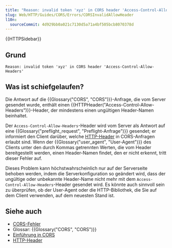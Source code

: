 ```yaml
---
title: "Reason: invalid token 'xyz' in CORS header 'Access-Control-Allow-Headers'"
slug: Web/HTTP/Guides/CORS/Errors/CORSInvalidAllowHeader
l10n:
  sourceCommit: 4d929bb0a021c7130d5a71a4bf505bcb8070378d
---
```


{{HTTPSidebar}}

## Grund

```plain
Reason: invalid token 'xyz' in CORS header 'Access-Control-Allow-Headers'
```

## Was ist schiefgelaufen?

Die Antwort auf die {{Glossary("CORS", "CORS")}}-Anfrage, die vom Server gesendet wurde, enthält einen {{HTTPHeader("Access-Control-Allow-Headers")}}-Header, der mindestens einen ungültigen Header-Namen beinhaltet.

Der `Access-Control-Allow-Headers`-Header wird vom Server als Antwort auf eine {{Glossary("preflight_request", "Preflight-Anfrage")}} gesendet; er informiert den Client darüber, welche [HTTP-Header](/de/docs/Web/HTTP/Reference/Headers) in CORS-Anfragen erlaubt sind. Wenn der {{Glossary("user_agent", "User-Agent")}} des Clients unter den durch Kommas getrennten Werten, die vom Header bereitgestellt werden, einen Header-Namen findet, den er nicht erkennt, tritt dieser Fehler auf.

Dieses Problem kann höchstwahrscheinlich nur auf der Serverseite behoben werden, indem die Serverkonfiguration so geändert wird, dass der ungültige oder unbekannte Header-Name nicht mehr mit dem `Access-Control-Allow-Headers`-Header gesendet wird. Es könnte auch sinnvoll sein zu überprüfen, ob der User-Agent oder die HTTP-Bibliothek, die Sie auf dem Client verwenden, auf dem neuesten Stand ist.

## Siehe auch

- [CORS-Fehler](/de/docs/Web/HTTP/Guides/CORS/Errors)
- Glossar: {{Glossary("CORS", "CORS")}}
- [Einführung in CORS](/de/docs/Web/HTTP/Guides/CORS)
- [HTTP-Header](/de/docs/Web/HTTP/Reference/Headers)
